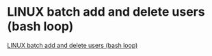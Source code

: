 # LINUX batch add and delete users (bash loop)
[LINUX batch add and delete users (bash loop)](https://aiwithcloud.com/2022/09/19/linux_batch_add_and_delete_users_bash_loop/)
